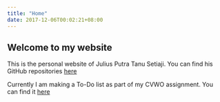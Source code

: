 ```yaml
---
title: "Home"
date: 2017-12-06T00:02:21+08:00
---
```


## Welcome to my website

This is the personal website of Julius Putra Tanu Setiaji. You can find his GitHub repositories [here](https://github.com/indocomsoft)

Currently I am making a To-Do list as part of my CVWO assignment. You can find it [here](http://indocomsoft.com/cvwo)